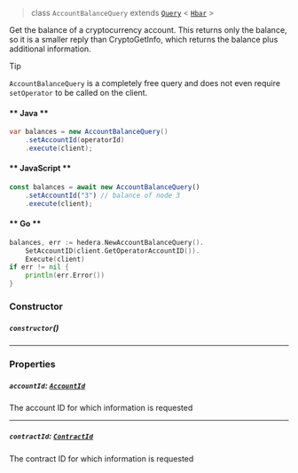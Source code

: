 > class `AccountBalanceQuery`
> extends [`Query`](../core/Query.md) < [`Hbar`](../Hbar.md) >

Get the balance of a cryptocurrency account. This returns only the balance, so it is a smaller
reply than CryptoGetInfo, which returns the balance plus additional information.

> [!TIP]
> `AccountBalanceQuery` is a completely free query and does not even require
> `setOperator` to be called on the client.

<!-- tabs:start -->

#### ** Java **

```java
var balances = new AccountBalanceQuery()
    .setAccountId(operatorId)
    .execute(client);
```

#### ** JavaScript **

```javascript
const balances = await new AccountBalanceQuery()
    .setAccountId("3") // balance of node 3
    .execute(client);
```

#### ** Go **

```go
balances, err := hedera.NewAccountBalanceQuery().
    SetAccountID(client.GetOperatorAccountID()).
    Execute(client)
if err != nil {
    println(err.Error())
}
```

<!-- tabs:end -->

### Constructor

##### `constructor`()

---

### Properties

##### `accountId`: [`AccountId`](reference/AccountId.md)

The account ID for which information is requested

---

##### `contractId`: [`ContractId`](reference/ContractId.md)

The contract ID for which information is requested
